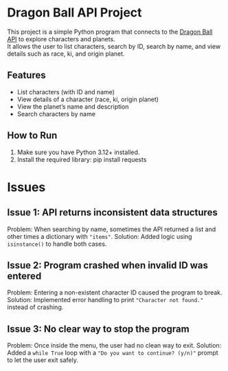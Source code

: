 # Dragon Ball API Project

This project is a simple Python program that connects to the [Dragon Ball API](https://dragonball-api.com/) to explore characters and planets.  
It allows the user to list characters, search by ID, search by name, and view details such as race, ki, and origin planet.

## Features 
- List characters (with ID and name)
- View details of a character (race, ki, origin planet)
- View the planet’s name and description
- Search characters by name

## How to Run 
1. Make sure you have Python 3.12+ installed.
2. Install the required library:
pip install requests

# Issues 
## Issue 1: API returns inconsistent data structures 
Problem: When searching by name, sometimes the API returned a list and other times a dictionary with `"items"`. 
Solution: Added logic using `isinstance()` to handle both cases. 

## Issue 2: Program crashed when invalid ID was entered 
Problem: Entering a non-existent character ID caused the program to break. 
Solution: Implemented error handling to print `"Character not found."` instead of crashing. 

## Issue 3: No clear way to stop the program 
Problem: Once inside the menu, the user had no clean way to exit. 
Solution: Added a `while True` loop with a `"Do you want to continue? (y/n)"` prompt to let the user exit safely.
